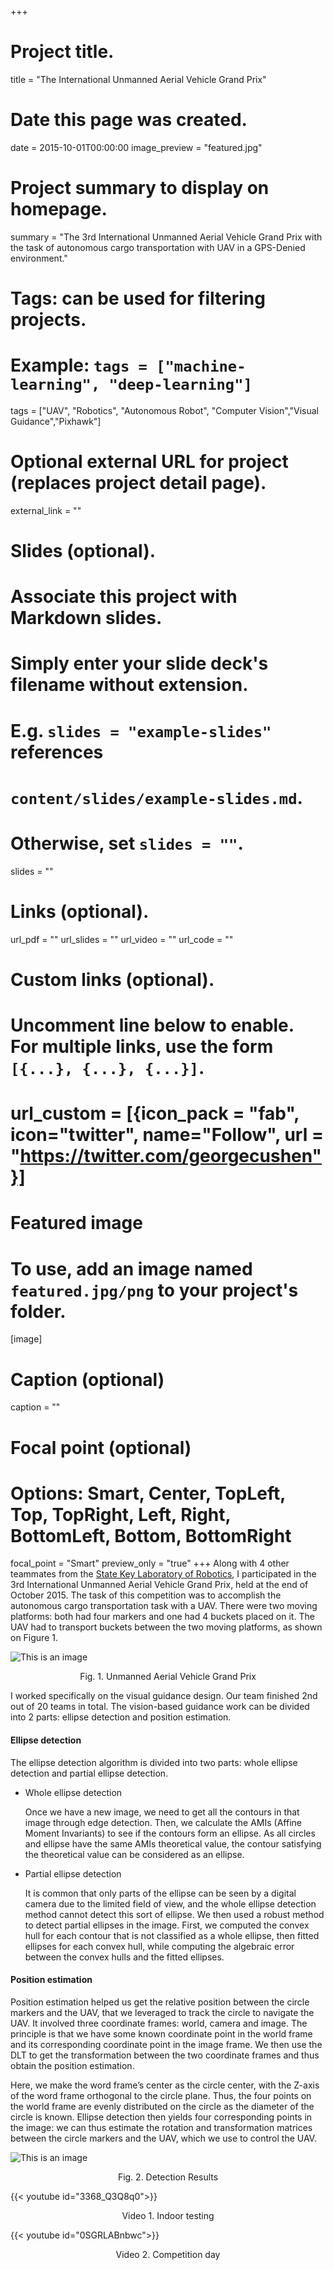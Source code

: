+++
# Project title.
title = "The International Unmanned Aerial Vehicle Grand Prix"

# Date this page was created.
date = 2015-10-01T00:00:00
image_preview = "featured.jpg"
# Project summary to display on homepage.
summary = "The 3rd International Unmanned Aerial Vehicle Grand Prix with the task of autonomous cargo transportation with UAV in a GPS-Denied environment."

# Tags: can be used for filtering projects.
# Example: `tags = ["machine-learning", "deep-learning"]`
tags = ["UAV",  "Robotics", "Autonomous Robot", "Computer Vision","Visual Guidance","Pixhawk"]

# Optional external URL for project (replaces project detail page).
external_link = ""

# Slides (optional).
#   Associate this project with Markdown slides.
#   Simply enter your slide deck's filename without extension.
#   E.g. `slides = "example-slides"` references 
#   `content/slides/example-slides.md`.
#   Otherwise, set `slides = ""`.
slides = ""

# Links (optional).
url_pdf = ""
url_slides = ""
url_video = ""
url_code = ""

# Custom links (optional).
#   Uncomment line below to enable. For multiple links, use the form `[{...}, {...}, {...}]`.
# url_custom = [{icon_pack = "fab", icon="twitter", name="Follow", url = "https://twitter.com/georgecushen"}]

# Featured image
# To use, add an image named `featured.jpg/png` to your project's folder. 
[image]
  # Caption (optional)
  caption = ""
  
  # Focal point (optional)
  # Options: Smart, Center, TopLeft, Top, TopRight, Left, Right, BottomLeft, Bottom, BottomRight
  focal_point = "Smart"
  preview_only = "true"
+++
Along with 4 other teammates from the [State Key Laboratory of Robotics](http://english.sia.cas.cn/rh/rp/201408/t20140814_125856.html), 
I participated in the 3rd International Unmanned Aerial Vehicle Grand Prix, 
held at the end of October 2015. 
The task of this competition was to accomplish the autonomous cargo transportation task with a UAV. 
There were two moving platforms: 
both had four markers and one had 4 buckets placed on it. 
The UAV had to transport buckets between the two moving platforms, as shown on Figure 1.

![This is an image](Slide15.png)
<center>Fig. 1. Unmanned Aerial Vehicle Grand Prix</center>

I worked specifically on the visual guidance design. 
Our team finished 2nd out of 20 teams in total.
The vision-based guidance work can be divided into 2 parts: 
ellipse detection and position estimation.

#### Ellipse detection

The ellipse detection algorithm is divided into two parts: whole ellipse detection and partial ellipse detection. 

- Whole ellipse detection

	Once we have a new image, we need to get all the contours in that image through edge detection. 
Then, we calculate the AMIs (Affine Moment Invariants) to see if the contours form an ellipse. 
As all circles and ellipse have the same AMIs theoretical value, 
the contour satisfying the theoretical value can be considered as an ellipse.

- Partial ellipse detection

	It is common that only parts of the ellipse can be seen by a digital camera due to the limited field of view, 
and the whole ellipse detection method cannot detect this sort of ellipse. 
We then used a robust method to detect partial ellipses in the image. 
First, we computed the convex hull for each contour that is not classified as a whole ellipse, 
then fitted ellipses for each convex hull, 
while computing the algebraic error between the convex hulls and the fitted ellipses.

#### Position estimation

Position estimation helped us get the relative position between the circle markers and the UAV, 
that we leveraged to track the circle to navigate the UAV. 
It involved three coordinate frames: world, camera and image. 
The principle is that we have some known coordinate point in the world frame and its corresponding coordinate point in the image frame. 
We then use the DLT to get the transformation between the two coordinate frames and thus obtain the position estimation. 

Here, we make the word frame’s center as the circle center, 
with the Z-axis of the word frame orthogonal to the circle plane. 
Thus, the four points on the world frame are evenly distributed on the circle as the diameter of the circle is known. 
Ellipse detection then yields four corresponding points in the image: 
we can thus estimate the rotation and transformation matrices between the circle markers and the UAV, which we use to control the UAV.


![This is an image](Slide16.png)
<center>Fig. 2. Detection Results</center>

{{< youtube id="3368_Q3Q8q0">}}
<center>Video 1. Indoor testing</center>


{{< youtube id="0SGRLABnbwc">}}
<center>Video 2. Competition day</center>